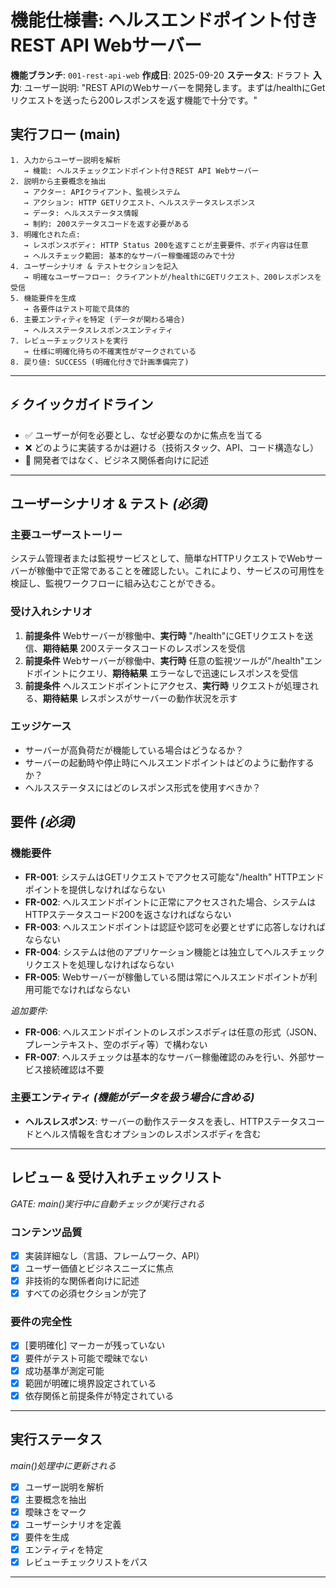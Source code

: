 # 機能仕様書: ヘルスエンドポイント付きREST API Webサーバー

**機能ブランチ**: `001-rest-api-web`
**作成日**: 2025-09-20
**ステータス**: ドラフト
**入力**: ユーザー説明: "REST APIのWebサーバーを開発します。まずは/healthにGetリクエストを送ったら200レスポンスを返す機能で十分です。"

## 実行フロー (main)
```
1. 入力からユーザー説明を解析
   → 機能: ヘルスチェックエンドポイント付きREST API Webサーバー
2. 説明から主要概念を抽出
   → アクター: APIクライアント、監視システム
   → アクション: HTTP GETリクエスト、ヘルスステータスレスポンス
   → データ: ヘルスステータス情報
   → 制約: 200ステータスコードを返す必要がある
3. 明確化された点:
   → レスポンスボディ: HTTP Status 200を返すことが主要要件、ボディ内容は任意
   → ヘルスチェック範囲: 基本的なサーバー稼働確認のみで十分
4. ユーザーシナリオ & テストセクションを記入
   → 明確なユーザーフロー: クライアントが/healthにGETリクエスト、200レスポンスを受信
5. 機能要件を生成
   → 各要件はテスト可能で具体的
6. 主要エンティティを特定 (データが関わる場合)
   → ヘルスステータスレスポンスエンティティ
7. レビューチェックリストを実行
   → 仕様に明確化待ちの不確実性がマークされている
8. 戻り値: SUCCESS (明確化付きで計画準備完了)
```

---

## ⚡ クイックガイドライン
- ✅ ユーザーが何を必要とし、なぜ必要なのかに焦点を当てる
- ❌ どのように実装するかは避ける（技術スタック、API、コード構造なし）
- 👥 開発者ではなく、ビジネス関係者向けに記述

---

## ユーザーシナリオ & テスト *(必須)*

### 主要ユーザーストーリー
システム管理者または監視サービスとして、簡単なHTTPリクエストでWebサーバーが稼働中で正常であることを確認したい。これにより、サービスの可用性を検証し、監視ワークフローに組み込むことができる。

### 受け入れシナリオ
1. **前提条件** Webサーバーが稼働中、**実行時** "/health"にGETリクエストを送信、**期待結果** 200ステータスコードのレスポンスを受信
2. **前提条件** Webサーバーが稼働中、**実行時** 任意の監視ツールが"/health"エンドポイントにクエリ、**期待結果** エラーなしで迅速にレスポンスを受信
3. **前提条件** ヘルスエンドポイントにアクセス、**実行時** リクエストが処理される、**期待結果** レスポンスがサーバーの動作状況を示す

### エッジケース
- サーバーが高負荷だが機能している場合はどうなるか？
- サーバーの起動時や停止時にヘルスエンドポイントはどのように動作するか？
- ヘルスステータスにはどのレスポンス形式を使用すべきか？

## 要件 *(必須)*

### 機能要件
- **FR-001**: システムはGETリクエストでアクセス可能な"/health" HTTPエンドポイントを提供しなければならない
- **FR-002**: ヘルスエンドポイントに正常にアクセスされた場合、システムはHTTPステータスコード200を返さなければならない
- **FR-003**: ヘルスエンドポイントは認証や認可を必要とせずに応答しなければならない
- **FR-004**: システムは他のアプリケーション機能とは独立してヘルスチェックリクエストを処理しなければならない
- **FR-005**: Webサーバーが稼働している間は常にヘルスエンドポイントが利用可能でなければならない

*追加要件:*
- **FR-006**: ヘルスエンドポイントのレスポンスボディは任意の形式（JSON、プレーンテキスト、空のボディ等）で構わない
- **FR-007**: ヘルスチェックは基本的なサーバー稼働確認のみを行い、外部サービス接続確認は不要

### 主要エンティティ *(機能がデータを扱う場合に含める)*
- **ヘルスレスポンス**: サーバーの動作ステータスを表し、HTTPステータスコードとヘルス情報を含むオプションのレスポンスボディを含む

---

## レビュー & 受け入れチェックリスト
*GATE: main()実行中に自動チェックが実行される*

### コンテンツ品質
- [x] 実装詳細なし（言語、フレームワーク、API）
- [x] ユーザー価値とビジネスニーズに焦点
- [x] 非技術的な関係者向けに記述
- [x] すべての必須セクションが完了

### 要件の完全性
- [x] [要明確化] マーカーが残っていない
- [x] 要件がテスト可能で曖昧でない
- [x] 成功基準が測定可能
- [x] 範囲が明確に境界設定されている
- [x] 依存関係と前提条件が特定されている

---

## 実行ステータス
*main()処理中に更新される*

- [x] ユーザー説明を解析
- [x] 主要概念を抽出
- [x] 曖昧さをマーク
- [x] ユーザーシナリオを定義
- [x] 要件を生成
- [x] エンティティを特定
- [x] レビューチェックリストをパス

---